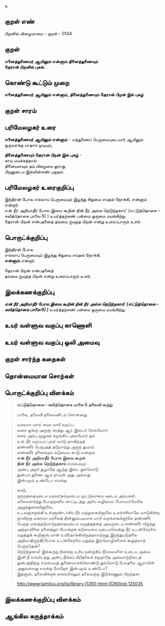 உ

## குறள் எண் 

பிறனில் விழையாமை - குறள் - 0144  

## குறள் 

**எனைத்துணையர் ஆயினும் என்னாம் தினைத்துணையும்  
தேரான் பிறனில் புகல்.** 

## கொண்டு கூட்டும் முறை

**எனைத்துணையர் ஆயினும் என்னாம், தினைத்துணையும் தேரான் பிறன் இல் புகழ்**

## குறள் சாரம் 


## பரிமேலழகர் உரை

**எனைத்துணையர் ஆயினும் என்னாம்** - எத்துணைப் பெருமையுடையார் ஆயினும் ஒருவர்க்கு யாதாய் முடியும்,   

**தினைத்துணையும் தேரான் பிறன் இல் புகழ்** -  
காம மயக்கத்தால்  
தினையளவும் தம் பிழையை ஓராது  
பிறனுடைய இல்லின்கண் புகுதல்.  

## பரிமேலழகர் உரைகுறிப்பு   

இந்திரன் போல எல்லாப் பெருமையும் இழந்து சிறுமை எய்தல் நோக்கி, என்னாம் என்றார்.  
என் நீர் அறியாதீர் போல இவை கூறின் நின் நீர அல்ல நெடுந்தகாய்' (எட்டுத்தொகை – கலித்தொகை பாலை 6) ) உயர்த்தற்கண் பன்மை ஒருமை மயங்கிற்று.  
தேரான் பிறன் என்பதனைத் தம்மை ஐயுறாத பிறன் என்று உரைப்பாரும் உளர்.
## பொருட்க்குறிப்பு 

இந்திரன் போல  
எல்லாப் பெருமையும் இழந்து சிறுமை எய்தல் நோக்கி,  
**என்னாம்** என்றார்.  

தேரான் பிறன் என்பதனைத்  
தம்மை ஐயுறாத பிறன் என்று உரைப்பாரும் உளர்.  

## இலக்கணக்குறிப்பு  

_**என் நீர் அறியாதீர் போல இவை கூறின் நின் நீர அல்ல நெடுந்தகாய்' (எட்டுத்தொகை – கலித்தொகை பாலை 6) )**_ உயர்த்தற்கண் பன்மை ஒருமை மயங்கிற்று.  

## உயர் வள்ளுவ வகுப்பு காணொளி


## உயர் வள்ளுவ வகுப்பு ஒலி அமைவு 

 
## குறள் சார்ந்த கதைகள் 


## தொன்மையான சொற்கள்


## பொருட்க்குறிப்பு விளக்கம்

>**எட்டுத்தொகை – கலித்தொகை பாலை	 6 தலைவி கூற்று**  

>பாலை, தலைவி தலைவனிடம் சொன்னது  

>மரையா மரல் கவர மாரி வறப்ப  
>வரை ஓங்கு அருஞ் சுரத்து ஆர் இடைச் செல்வோர்  
>சுரை அம்பு மூழ்கச் சுருங்கிப் புரையோர் தம்  
>உள் நீர் வறப்பப் புலர் வாடு நாவிற்குத்  
>தண்ணீர் பெறாஅத் தடுமாற்று அருந் துயரம்  
>கண்ணீர் நனைக்கும் கடுமைய காடு என்றால்  
>**என் நீர் அறியாதீர் போல இவை கூறல்  
>நின் நீர அல்ல நெடுந்தகாய்** எம்மையும்  
>அன்பு அறச் சூழாதே ஆற்று இடை நும்மொடு  
>துன்பம் துணை ஆக நாடின் அது அல்லது  
>இன்பமும் உண்டோ எமக்கு.

>காடு,  
>குற்றத்தையுடைய மறவர்தம்முடைய மூட்டுவாயை யுடைய அம்புகள், மலைவளர்ந்து போதற்கரிய காட்டிடத்து அரிய வழியைப் போவார்மேலே அழுந்துகையினாலே,  
>உடலஞ்சுருங்கி உள்ளுண்டாகிய நீர் வற்றுகையினாலே உலர்ச்சியாலே வாடுகின்ற நாவிற்கு மரையா மரலைத் தின்னும்படியாக மாரி வறக்கையினாலே தண்ணீர் பெறாத மனத்தடுமாற்றத்தையுடைய வருத்தத்தை அவருடைய கண்ணீர் வீழ்ந்து அந்நாவினை நனைத்துப் போக்குங் கடுமையை யுடையவென்று நீர் உடன்சேறலை மறுத்துக் கூறினால்,யான் உயிர்தாங்கியிருத்தலாற்றாது இறந்துபடுதலை அறியாதிருந்தீர்போல உடன்சேறலை மறுத்த இம்மொழிகளைக் கூறுதலாற் பெற்றதென்?  
>நெடுந்தகாய்! இக்கூற்று நினக்கு உரிய நன்றாகிய நீர்மைகளை உடைய அல்ல. இனி நீ எம்மிடத்து அன்பு நீங்கப் பிரிதலைக் கருதாதே 
அவ்வாற்றிடைத் துன்பத்திற்கு எம்மையுந் துணையாகக்கொண்டு நும்மொடு போதலை ஆராயின் அதுவல்லது எமக்கு வேறோர்
இன்பமும் உண்டோ?   
>இதனால், தலைவிக்குக் கைம்மிகலும் தலைவற்கு இடுக்கணும் பிறந்தன.

>http://www.tamilvu.org/ta/library-l1260-html-l1260ind-125035

## இலக்கணக்குறிப்பு விளக்கம்


## ஆங்கில கருத்தாக்கம் 


